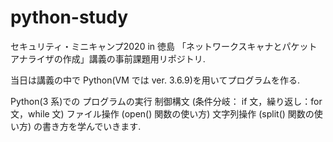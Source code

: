 # python-study
セキュリティ・ミニキャンプ2020 in 徳島 「ネットワークスキャナとパケットアナライザの作成」講義の事前課題用リポジトリ. 

当日は講義の中で Python(VM では ver. 3.6.9)を用いてプログラムを作る.

Python(3 系)での
プログラムの実行
制御構文 (条件分岐： if 文，繰り返し：for 文，while 文)
ファイル操作 (open() 関数の使い方)
文字列操作 (split() 関数の使い方)
の書き方を学んでいきます.
